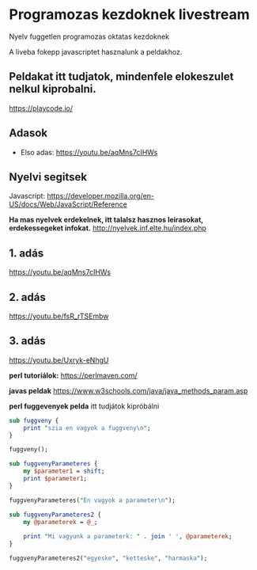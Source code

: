 # 	Programozas kezdoknek livestream
Nyelv fuggetlen programozas oktatas kezdoknek

A liveba fokepp javascriptet hasznalunk a peldakhoz.
## Peldakat itt tudjatok, mindenfele elokeszulet nelkul kiprobalni.
https://playcode.io/

## Adasok
* Elso adas: https://youtu.be/aqMns7cIHWs

## Nyelvi segitsek
Javascript: https://developer.mozilla.org/en-US/docs/Web/JavaScript/Reference



**Ha mas nyelvek erdekelnek, itt talalsz hasznos leirasokat, erdekessegeket infokat.**
http://nyelvek.inf.elte.hu/index.php



## 1. adás

https://youtu.be/aqMns7cIHWs

## 2. adás

https://youtu.be/fsR_rTSEmbw

## 3. adás

https://youtu.be/Uxryk-eNhgU

**perl tutoriálok:**
https://perlmaven.com/

**javas peldak**
https://www.w3schools.com/java/java_methods_param.asp

**perl fuggevenyek pelda**
itt tudjátok kipróbálni

```perl
sub fuggveny {
    print "szia en vagyok a fuggveny\n";
}

fuggveny();

sub fuggvenyParameteres {
    my $parameter1 = shift;
    print $parameter1;
}

fuggvenyParameteres("En vagyok a parameter\n");

sub fuggvenyParameteres2 {
    my @parameterek = @_;
    
    print "Mi vagyunk a parameterk: " . join ' ', @parameterek;
}

fuggvenyParameteres2("egyeske", "ketteske", "harmaska");
```

